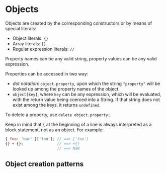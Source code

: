 # Objects

Objects are created by the corresponding constructors or by means of special literals:

* Object literals: `{}`
* Array literals: `[]`
* Regular expression literals: `//`

Property names can be any valid string, property values can be any valid expression.

Properties can be accessed in two way:

* _dot notation_: `object.property`, upon which the string `"property"` will be looked up among the property names of the object.
* `object[key]`, where `key` can be any expression, which will be evaluated, with the return value being coerced into a String. If that string does not exist among the keys, it returns `undefined`.

To delete a property, use `delete object.property;`.

Keep in mind that `{` at the beginning of a line is always interpreted as a block statement, not as an object. For example:
```js
{ foo: 'bar' }['foo']; // ==> ['foo']
{} + {};               // ==> +{}
                       // ==> NaN
```

## Object creation patterns
